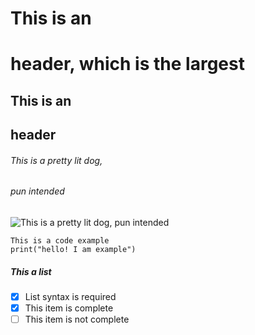 # This is an <h1> header, which is the largest
## This is an <h2> header
###### This is a pretty lit dog, <h6> pun intended
![This is a pretty lit dog, pun intended]()

 ```
This is a code example
print("hello! I am example")
```
#####  This a list
- [x] List syntax is required
- [x] This item is complete
- [ ] This item is not complete
